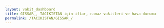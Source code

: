 ```yaml
---
layout: vakit_dashboard
title: GISSAR_, TACIKISTAN için iftar, namaz vakitleri ve hava durumu - ilçe/eyalet seç
permalink: /TACIKISTAN/GISSAR_/
---
```


<script type="text/javascript">
  var GLOBAL_COUNTRY = 'TACIKISTAN';
  var GLOBAL_CITY = 'GISSAR_';
  var GLOBAL_STATE = '';
  var lat = 72;
  var lon = 21;
</script>

